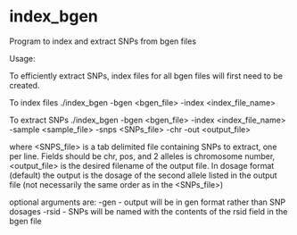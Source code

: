 # index_bgen
Program to index and extract SNPs from bgen files

Usage:

To efficiently extract SNPs, index files for all bgen files will first need to be created.

To index files
./index_bgen -bgen <bgen_file> -index <index_file_name>

To extract SNPs
./index_bgen -bgen <bgen_file> -index <index_file_name> -sample <sample_file> -snps <SNPs_file> -chr <chr> -out <output_file>
  
  where <SNPS_file> is a tab delimited file containing SNPs to extract, one per line. Fields should be chr, pos, and 2 alleles
  <chr> is chromosome number, <output_file> is the desired filename of the output file. In dosage format (default) the output is the   dosage of the  second allele listed in the output file (not necessarily the same order as in the <SNPs_file>)
  
optional arguments are:
-gen - output will be in gen format rather than SNP dosages
-rsid - SNPs will be named with the contents of the rsid field in the bgen file

